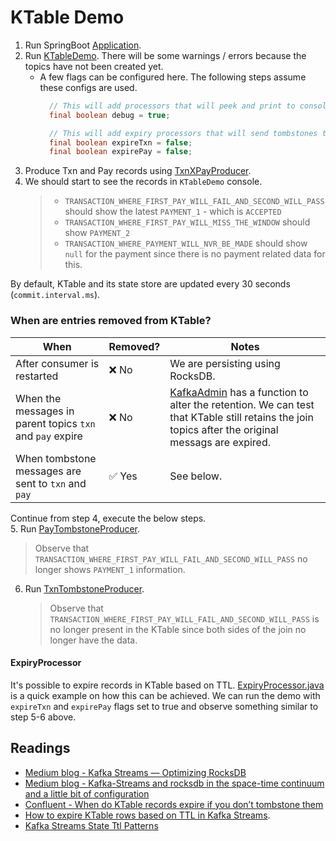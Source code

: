 # KTable Demo

1. Run SpringBoot [Application](../../Application.java).
2. Run [KTableDemo](KTableDemo.java). There will be some warnings / errors because the topics have not been created yet.
   - A few flags can be configured here. The following steps assume these configs are used.
     ```java
       // This will add processors that will peek and print to console in the topology.
       final boolean debug = true;

       // This will add expiry processors that will send tombstones to txn and pay topics after x minutes.
       final boolean expireTxn = false;
       final boolean expirePay = false;
     ``` 
3. Produce Txn and Pay records using [TxnXPayProducer](../txnxpay/TxnXPayProducer.java).
4. We should start to see the records in `KTableDemo` console.
   > - `TRANSACTION_WHERE_FIRST_PAY_WILL_FAIL_AND_SECOND_WILL_PASS` should show the latest `PAYMENT_1` - which is `ACCEPTED`
   > - `TRANSACTION_WHERE_FIRST_PAY_WILL_MISS_THE_WINDOW` should show `PAYMENT_2`
   > - `TRANSACTION_WHERE_PAYMENT_WILL_NVR_BE_MADE` should show `null` for the payment since there is no payment related data for this.

By default, KTable and its state store are updated every 30 seconds (`commit.interval.ms`).

### When are entries removed from KTable?

| When                                                      | Removed? | Notes                                                                                                                                                                 |
|-----------------------------------------------------------|----------|-----------------------------------------------------------------------------------------------------------------------------------------------------------------------|
| After consumer is restarted                               | ❌ No     | We are persisting using RocksDB.                                                                                                                                      |
| When the messages in parent topics `txn` and `pay` expire | ❌ No     | [KafkaAdmin](../KafkaAdmin.java) has a function to alter the retention. We can test that KTable still retains the join topics after the original messags are expired. |
| When tombstone messages are sent to `txn` and `pay`       | ✅ Yes    | See below.                                                                                                                                                            |

Continue from step 4, execute the below steps.   
5. Run [PayTombstoneProducer](../pay/PayTombstoneProducer.java).
   > Observe that `TRANSACTION_WHERE_FIRST_PAY_WILL_FAIL_AND_SECOND_WILL_PASS` no longer shows `PAYMENT_1` information.
6. Run [TxnTombstoneProducer](../txn/TxnTombstoneProducer.java).
   > Observe that `TRANSACTION_WHERE_FIRST_PAY_WILL_FAIL_AND_SECOND_WILL_PASS` is no longer present in the KTable since both sides of the join no longer have the data.

#### ExpiryProcessor
It's possible to expire records in KTable based on TTL. [ExpiryProcessor.java](ExpiryProcessor.java) is a quick example on how this can be achieved. We can run the demo with `expireTxn` and `expirePay` flags set to true and observe something similar to step 5-6 above.   

## Readings

- [Medium blog - Kafka Streams — Optimizing RocksDB](https://verticalserve.medium.com/kafka-streams-optimizing-rocksdb-99a6cc14bc93)
- [Medium blog - Kafka-Streams and rocksdb in the space-time continuum and a little bit of configuration](https://blog.dy.engineering/kafka-streams-and-rocksdb-in-the-space-time-continuum-and-a-little-bit-of-configuration-40edb5ee9ed7)
- [Confluent - When do KTable records expire if you don’t tombstone them](https://forum.confluent.io/t/when-do-ktable-records-expire-if-you-dont-tombstone-them/6967)
- [How to expire KTable rows based on TTL in Kafka Streams](https://developer.confluent.io/confluent-tutorials/schedule-ktable-ttl/kstreams/).
- [Kafka Streams State Ttl Patterns](https://github.com/thriving-dev/kafka-streams-state-ttl-patterns)
